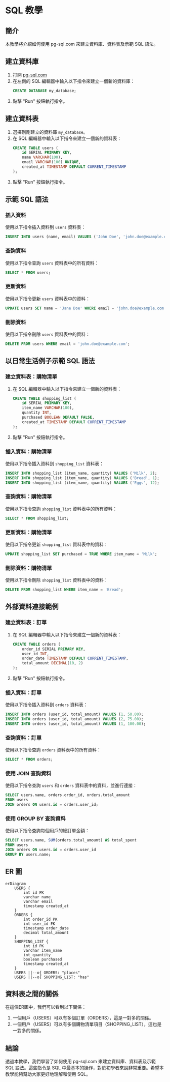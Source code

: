 # SQL 教學

## 簡介
本教學將介紹如何使用 pg-sql.com 來建立資料庫、資料表及示範 SQL 語法。

## 建立資料庫
1. 打開 [pg-sql.com](https://pg-sql.com/)
2. 在左側的 SQL 編輯器中輸入以下指令來建立一個新的資料庫：
   ```sql
   CREATE DATABASE my_database;
   ```
3. 點擊 "Run" 按鈕執行指令。

## 建立資料表
1. 選擇剛剛建立的資料庫 `my_database`。
2. 在 SQL 編輯器中輸入以下指令來建立一個新的資料表：
   ```sql
   CREATE TABLE users (
       id SERIAL PRIMARY KEY,
       name VARCHAR(100),
       email VARCHAR(100) UNIQUE,
       created_at TIMESTAMP DEFAULT CURRENT_TIMESTAMP
   );
   ```
3. 點擊 "Run" 按鈕執行指令。

## 示範 SQL 語法

### 插入資料
使用以下指令插入資料到 `users` 資料表：
```sql
INSERT INTO users (name, email) VALUES ('John Doe', 'john.doe@example.com');
```

### 查詢資料
使用以下指令查詢 `users` 資料表中的所有資料：
```sql
SELECT * FROM users;
```

### 更新資料
使用以下指令更新 `users` 資料表中的資料：
```sql
UPDATE users SET name = 'Jane Doe' WHERE email = 'john.doe@example.com';
```

### 刪除資料
使用以下指令刪除 `users` 資料表中的資料：
```sql
DELETE FROM users WHERE email = 'john.doe@example.com';
```

## 以日常生活例子示範 SQL 語法

### 建立資料表：購物清單
1. 在 SQL 編輯器中輸入以下指令來建立一個新的資料表：
   ```sql
   CREATE TABLE shopping_list (
       id SERIAL PRIMARY KEY,
       item_name VARCHAR(100),
       quantity INT,
       purchased BOOLEAN DEFAULT FALSE,
       created_at TIMESTAMP DEFAULT CURRENT_TIMESTAMP
   );
   ```
2. 點擊 "Run" 按鈕執行指令。

### 插入資料：購物清單
使用以下指令插入資料到 `shopping_list` 資料表：
```sql
INSERT INTO shopping_list (item_name, quantity) VALUES ('Milk', 2);
INSERT INTO shopping_list (item_name, quantity) VALUES ('Bread', 1);
INSERT INTO shopping_list (item_name, quantity) VALUES ('Eggs', 12);
```

### 查詢資料：購物清單
使用以下指令查詢 `shopping_list` 資料表中的所有資料：
```sql
SELECT * FROM shopping_list;
```

### 更新資料：購物清單
使用以下指令更新 `shopping_list` 資料表中的資料：
```sql
UPDATE shopping_list SET purchased = TRUE WHERE item_name = 'Milk';
```

### 刪除資料：購物清單
使用以下指令刪除 `shopping_list` 資料表中的資料：
```sql
DELETE FROM shopping_list WHERE item_name = 'Bread';
```

## 外部資料連接範例

### 建立資料表：訂單
1. 在 SQL 編輯器中輸入以下指令來建立一個新的資料表：
   ```sql
   CREATE TABLE orders (
       order_id SERIAL PRIMARY KEY,
       user_id INT,
       order_date TIMESTAMP DEFAULT CURRENT_TIMESTAMP,
       total_amount DECIMAL(10, 2)
   );
   ```
2. 點擊 "Run" 按鈕執行指令。

### 插入資料：訂單
使用以下指令插入資料到 `orders` 資料表：
```sql
INSERT INTO orders (user_id, total_amount) VALUES (1, 50.00);
INSERT INTO orders (user_id, total_amount) VALUES (2, 75.00);
INSERT INTO orders (user_id, total_amount) VALUES (1, 100.00);
```

### 查詢資料：訂單
使用以下指令查詢 `orders` 資料表中的所有資料：
```sql
SELECT * FROM orders;
```

### 使用 JOIN 查詢資料
使用以下指令查詢 `users` 和 `orders` 資料表中的資料，並進行連接：
```sql
SELECT users.name, orders.order_id, orders.total_amount
FROM users
JOIN orders ON users.id = orders.user_id;
```

### 使用 GROUP BY 查詢資料
使用以下指令查詢每個用戶的總訂單金額：
```sql
SELECT users.name, SUM(orders.total_amount) AS total_spent
FROM users
JOIN orders ON users.id = orders.user_id
GROUP BY users.name;
```

## ER 圖

```mermaid
erDiagram
    USERS {
        int id PK
        varchar name
        varchar email
        timestamp created_at
    }
    ORDERS {
        int order_id PK
        int user_id FK
        timestamp order_date
        decimal total_amount
    }
    SHOPPING_LIST {
        int id PK
        varchar item_name
        int quantity
        boolean purchased
        timestamp created_at
    }
    USERS ||--o{ ORDERS: "places"
    USERS ||--o{ SHOPPING_LIST: "has"
```

## 資料表之間的關係
在這個ER圖中，我們可以看到以下關係：
1. 一個用戶（USERS）可以有多個訂單（ORDERS），這是一對多的關係。
2. 一個用戶（USERS）可以有多個購物清單項目（SHOPPING_LIST），這也是一對多的關係。

## 結論
透過本教學，我們學習了如何使用 pg-sql.com 來建立資料庫、資料表及示範 SQL 語法。這些指令是 SQL 中最基本的操作，對於初學者來說非常重要。希望本教學能夠幫助大家更好地理解和使用 SQL。
